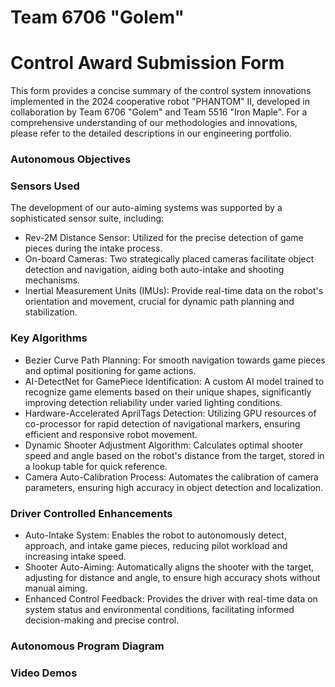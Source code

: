 # Team 6706 "Golem" 
# Control Award Submission Form
This form provides a concise summary of the control system innovations implemented in the 2024 cooperative robot "PHANTOM" Ⅱ, developed in collaboration by Team 6706 "Golem" and Team 5516 "Iron Maple". For a comprehensive understanding of our methodologies and innovations, please refer to the detailed descriptions in our engineering portfolio.


### Autonomous Objectives

### Sensors Used
The development of our auto-aiming systems was supported by a sophisticated sensor suite, including:

- Rev-2M Distance Sensor: Utilized for the precise detection of game pieces during the intake process.
- On-board Cameras: Two strategically placed cameras facilitate object detection and navigation, aiding both auto-intake and shooting mechanisms.
- Inertial Measurement Units (IMUs): Provide real-time data on the robot's orientation and movement, crucial for dynamic path planning and stabilization.

### Key Algorithms
- Bezier Curve Path Planning: For smooth navigation towards game pieces and optimal positioning for game actions.
- AI-DetectNet for GamePiece Identification: A custom AI model trained to recognize game elements based on their unique shapes, significantly improving detection reliability under varied lighting conditions.
- Hardware-Accelerated AprilTags Detection: Utilizing GPU resources of co-processor for rapid detection of navigational markers, ensuring efficient and responsive robot movement.
- Dynamic Shooter Adjustment Algorithm: Calculates optimal shooter speed and angle based on the robot's distance from the target, stored in a lookup table for quick reference.
- Camera Auto-Calibration Process: Automates the calibration of camera parameters, ensuring high accuracy in object detection and localization.
### Driver Controlled Enhancements 
- Auto-Intake System: Enables the robot to autonomously detect, approach, and intake game pieces, reducing pilot workload and increasing intake speed.
- Shooter Auto-Aiming: Automatically aligns the shooter with the target, adjusting for distance and angle, to ensure high accuracy shots without manual aiming.
- Enhanced Control Feedback: Provides the driver with real-time data on system status and environmental conditions, facilitating informed decision-making and precise control.
### Autonomous Program Diagram

### Video Demos
